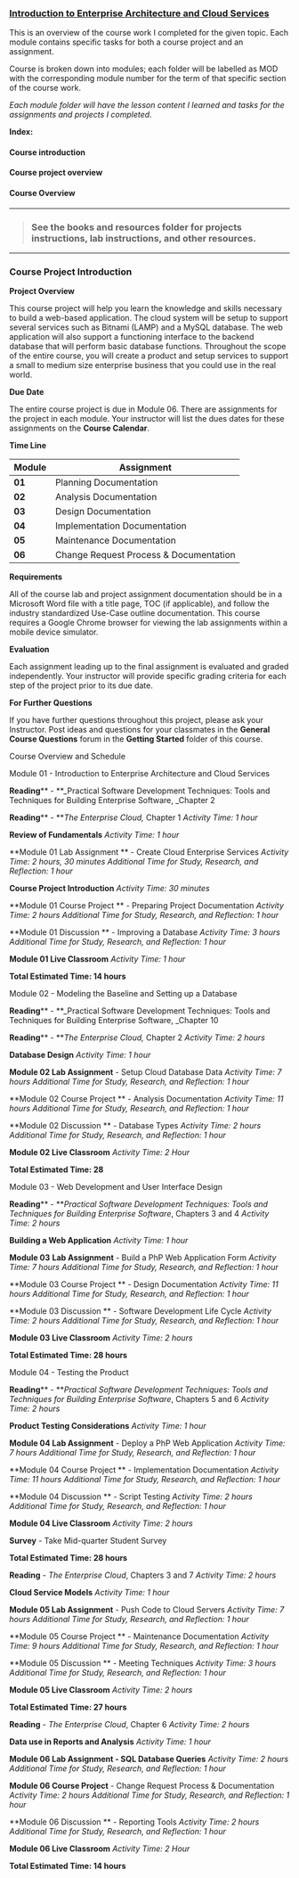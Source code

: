 ### [**Introduction to Enterprise Architecture and Cloud Services**](https://webreactor.us)

This is an overview of the course work I completed for the given topic. Each module contains specific tasks for both a course project and an assignment.

Course is broken down into modules; each folder will be labelled as MOD with the corresponding module number for the term of that specific section of the course work.

_Each module folder will have the lesson content I learned and tasks for the assignments and projects I completed._

**Index:**

#### Course introduction

#### Course project overview

#### Course Overview

---
> ### See the books and resources folder for projects instructions, lab instructions, and other resources.

---

### **Course Project Introduction**

**Project Overview**

This course project will help you learn the knowledge and skills necessary to build a web-based application. The cloud system will be setup to support several services such as Bitnami (LAMP) and a MySQL database. The web application will also support a functioning interface to the backend database that will perform basic database functions. Throughout the scope of the entire course, you will create a product and setup services to support a small to medium size enterprise business that you could use in the real world.

**Due Date**

The entire course project is due in Module 06. There are assignments for the project in each module. Your instructor will list the dues dates for these assignments on the **Course Calendar**.

**Time Line**

| **Module** | **Assignment** |
| --- | --- |
| **01** | Planning Documentation |
| **02** | Analysis Documentation |
| **03** | Design Documentation |
| **04** | Implementation Documentation |
| **05** | Maintenance Documentation |
| **06** | Change Request Process &amp; Documentation |

**Requirements**

All of the course lab and project assignment documentation should be in a Microsoft Word file with a title page, TOC (if applicable), and follow the industry standardized Use-Case outline documentation. This course requires a Google Chrome browser for viewing the lab assignments within a mobile device simulator.

**Evaluation**

Each assignment leading up to the final assignment is evaluated and graded independently. Your instructor will provide specific grading criteria for each step of the project prior to its due date.

**For Further Questions**

If you have further questions throughout this project, please ask your Instructor. Post ideas and questions for your classmates in the **General Course Questions** forum in the **Getting Started** folder of this course.

Course Overview and Schedule

Module 01 - Introduction to Enterprise Architecture and Cloud Services

**Reading****  - **_Practical Software Development Techniques: Tools and Techniques for Building Enterprise Software, _Chapter 2

**Reading****  - **_The Enterprise Cloud,_ Chapter 1
_Activity Time: 1 hour_

**Review of Fundamentals**
_Activity Time: 1 hour_

**Module 01 Lab Assignment ** - Create Cloud Enterprise Services
_Activity Time: 2 hours, 30 minutes
 Additional Time for Study, Research, and Reflection: 1 hour_

**Course Project Introduction**
_Activity Time: 30 minutes_

**Module 01 Course Project ** - Preparing Project Documentation
_Activity Time: 2 hours
 Additional Time for Study, Research, and Reflection: 1 hour_

**Module 01 Discussion ** - Improving a Database
_Activity Time: 3 hours
 Additional Time for Study, Research, and Reflection: 1 hour_

**Module 01 Live Classroom**
_Activity Time: 1 hour_

**Total Estimated Time: 14 hours**

Module 02 - Modeling the Baseline and Setting up a Database

**Reading****  - **_Practical Software Development Techniques: Tools and Techniques for Building Enterprise Software, _Chapter 10

**Reading****  - **_The Enterprise Cloud,_ Chapter 2
_Activity Time: 2 hours_

**Database Design**
_Activity Time: 1 hour_

**Module 02 Lab Assignment**  - Setup Cloud Database Data
_Activity Time: 7 hours
 Additional Time for Study, Research, and Reflection: 1 hour_

**Module 02 Course Project ** - Analysis Documentation
_Activity Time: 11 hours
 Additional Time for Study, Research, and Reflection: 1 hour_

**Module 02 Discussion ** - Database Types
_Activity Time: 2 hours
 Additional Time for Study, Research, and Reflection: 1 hour_

**Module 02 Live Classroom**
_Activity Time: 2 Hour_

**Total Estimated Time: 28**

Module 03 - Web Development and User Interface Design

**Reading****  - **_Practical Software Development Techniques: Tools and Techniques for Building Enterprise Software_, Chapters 3 and 4
_Activity Time: 2 hours_

**Building a Web Application**
_Activity Time: 1 hour_

**Module 03**   **Lab Assignment**  - Build a PhP Web Application Form
_Activity Time: 7 hours
 Additional Time for Study, Research, and Reflection: 1 hour_

**Module 03 Course Project ** - Design Documentation
_Activity Time: 11 hours
 Additional Time for Study, Research, and Reflection: 1 hour_

**Module 03 Discussion ** - Software Development Life Cycle
_Activity Time: 2 hours
 Additional Time for Study, Research, and Reflection: 1 hour_

**Module 03 Live Classroom**
_Activity Time: 2 hours_

**Total Estimated Time: 28 hours**

Module 04 - Testing the Product

**Reading****  - **_Practical Software Development Techniques: Tools and Techniques for Building Enterprise Software_, Chapters 5 and 6
_Activity Time: 2 hours_

**Product Testing Considerations**
_Activity Time: 1 hour_

**Module 04 Lab Assignment**  - Deploy a PhP Web Application
_Activity Time: 7 hours
 Additional Time for Study, Research, and Reflection: 1 hour_

**Module 04 Course Project ** - Implementation Documentation
_Activity Time: 11 hours
 Additional Time for Study, Research, and Reflection: 1 hour_

**Module 04 Discussion ** - Script Testing
_Activity Time: 2 hours
 Additional Time for Study, Research, and Reflection: 1 hour_

**Module 04 Live Classroom**
_Activity Time: 2 hours_

**Survey**  - Take Mid-quarter Student Survey

**Total Estimated Time: 28 hours**

**Reading**  - _The Enterprise Cloud_, Chapters 3 and 7
_Activity Time: 2 hours_

**Cloud Service Models**
_Activity Time: 1 hour_

**Module 05 Lab Assignment**  - Push Code to Cloud Servers
_Activity Time: 7 hours
 Additional Time for Study, Research, and Reflection: 1 hour_

**Module 05 Course Project ** - Maintenance Documentation
_Activity Time: 9 hours
 Additional Time for Study, Research, and Reflection: 1 hour_

**Module 05 Discussion ** - Meeting Techniques
_Activity Time: 3 hours
 Additional Time for Study, Research, and Reflection: 1 hour_

**Module 05 Live Classroom**
_Activity Time: 2 hours_

**Total Estimated Time: 27 hours**

**Reading**  - _The Enterprise Cloud_, Chapter 6
_Activity Time: 2 hours_

**Data use in Reports and Analysis**
_Activity Time: 1 hour_

**Module 06 Lab Assignment - SQL Database Queries**
_Activity Time: 2 hours
 Additional Time for Study, Research, and Reflection: 1 hour_

**Module 06 Course Project**  - Change Request Process &amp; Documentation
_Activity Time: 2 hours
 Additional Time for Study, Research, and Reflection: 1 hour_

**Module 06 Discussion ** - Reporting Tools
_Activity Time: 2 hours
 Additional Time for Study, Research, and Reflection: 1 hour_

**Module 06 Live Classroom**
_Activity Time: 2 Hour_

**Total Estimated Time: 14 hours**